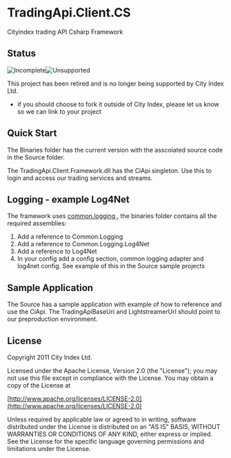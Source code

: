 # TradingApi.Client.CS

Cityindex trading API Csharp Framework

## Status

![Incomplete](http://labs.cityindex.com/wp-content/uploads/2012/01/lbl-incomplete.png)![Unsupported](http://labs.cityindex.com/wp-content/uploads/2012/01/lbl-unsupported.png)

This project has been retired and is no longer being supported by City Index Ltd.

* if you should choose to fork it outside of City Index, please let us know so we can link to your project

## Quick Start

The Binaries folder has the current version with the asscoiated source code in the Source folder.

The TradingApi.Client.Framework.dll has the CiApi singleton. Use this to login and access our trading services and streams.

## Logging - example Log4Net

The framework uses [common.logging ](http://commons.apache.org/logging/), the binaries folder contains all the required assemblies:
 
1. Add a reference to Common.Logging
2. Add a reference to Common.Logging.Log4Net
3. Add a reference to Log4Net
4. In your config add a config section, common logging adapter and log4net config. See example of this in the Source sample projects


## Sample Application

The Source has a sample application with example of how to reference and use the CiApi. The TradingApiBaseUri and LightstreamerUrl should point to our preproduction environment.

## License

Copyright 2011 City Index Ltd.

Licensed under the Apache License, Version 2.0 (the "License");
you may not use this file except in compliance with the License.
You may obtain a copy of the License at

  [http://www.apache.org/licenses/LICENSE-2.0](http://www.apache.org/licenses/LICENSE-2.0)

Unless required by applicable law or agreed to in writing, software
distributed under the License is distributed on an "AS IS" BASIS,
WITHOUT WARRANTIES OR CONDITIONS OF ANY KIND, either express or implied.
See the License for the specific language governing permissions and
limitations under the License.
